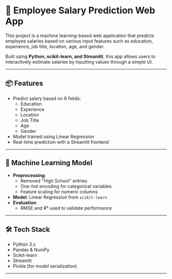 # 💼 Employee Salary Prediction Web App

This project is a machine learning-based web application that predicts employee salaries based on various input features such as education, experience, job title, location, age, and gender.

Built using **Python, scikit-learn, and Streamlit**, this app allows users to interactively estimate salaries by inputting values through a simple UI.

---


## 📦 Features

- Predict salary based on 6 fields:
  - Education
  - Experience
  - Location
  - Job Title
  - Age
  - Gender
- Model trained using Linear Regression
- Real-time prediction with a Streamlit frontend

---

## 🧠 Machine Learning Model

- **Preprocessing**:
  - Removed "High School" entries
  - One-hot encoding for categorical variables
  - Feature scaling for numeric columns
- **Model**: Linear Regression from `scikit-learn`
- **Evaluation**:
  - RMSE and R² used to validate performance

---

## 🛠️ Tech Stack

- Python 3.x
- Pandas & NumPy
- Scikit-learn
- Streamlit
- Pickle (for model serialization)

---



